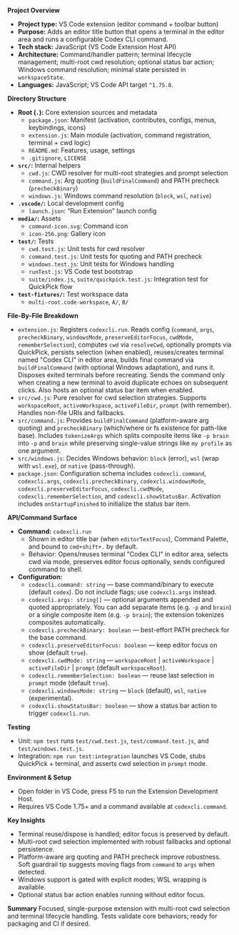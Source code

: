 **Project Overview**
- **Project type:** VS Code extension (editor command + toolbar button)
- **Purpose:** Adds an editor title button that opens a terminal in the editor area and runs a configurable Codex CLI command.
- **Tech stack:** JavaScript (VS Code Extension Host API)
- **Architecture:** Command/handler pattern; terminal lifecycle management; multi-root cwd resolution; optional status bar action; Windows command resolution; minimal state persisted in `workspaceState`.
- **Languages:** JavaScript; VS Code API target `^1.75.0`.

**Directory Structure**
- **Root (`.`):** Core extension sources and metadata
  - `package.json`: Manifest (activation, contributes, configs, menus, keybindings, icons)
  - `extension.js`: Main module (activation, command registration, terminal + cwd logic)
  - `README.md`: Features, usage, settings
  - `.gitignore`, `LICENSE`
- **`src/`:** Internal helpers
  - `cwd.js`: CWD resolver for multi-root strategies and prompt selection
  - `command.js`: Arg quoting (`buildFinalCommand`) and PATH precheck (`precheckBinary`)
  - `windows.js`: Windows command resolution (`block`, `wsl`, `native`)
- **`.vscode/`:** Local development config
  - `launch.json`: “Run Extension” launch config
- **`media/`:** Assets
  - `command-icon.svg`: Command icon
  - `icon-256.png`: Gallery icon
- **`test/`:** Tests
  - `cwd.test.js`: Unit tests for cwd resolver
  - `command.test.js`: Unit tests for quoting and PATH precheck
  - `windows.test.js`: Unit tests for Windows handling
  - `runTest.js`: VS Code test bootstrap
  - `suite/index.js`, `suite/quickpick.test.js`: Integration test for QuickPick flow
- **`test-fixtures/`:** Test workspace data
  - `multi-root.code-workspace`, `A/`, `B/`

**File-By-File Breakdown**
- `extension.js`: Registers `codexcli.run`. Reads config (`command`, `args`, `precheckBinary`, `windowsMode`, `preserveEditorFocus`, `cwdMode`, `rememberSelection`), computes `cwd` via `resolveCwd`, optionally prompts via QuickPick, persists selection (when enabled), reuses/creates terminal named "Codex CLI" in editor area, builds final command via `buildFinalCommand` (with optional Windows adaptation), and runs it. Disposes exited terminals before recreating. Sends the command only when creating a new terminal to avoid duplicate echoes on subsequent clicks. Also hosts an optional status bar item when enabled.
- `src/cwd.js`: Pure resolver for cwd selection strategies. Supports `workspaceRoot`, `activeWorkspace`, `activeFileDir`, `prompt` (with remember). Handles non-file URIs and fallbacks.
- `src/command.js`: Provides `buildFinalCommand` (platform-aware arg quoting) and `precheckBinary` (which/where or fs existence for path-like base). Includes `tokenizeArgs` which splits composite items like `-p brain` into `-p` and `brain` while preserving single-value strings like `my profile` as one argument.
- `src/windows.js`: Decides Windows behavior: `block` (error), `wsl` (wrap with `wsl.exe`), or `native` (pass-through).
- `package.json`: Configuration schema includes `codexcli.command`, `codexcli.args`, `codexcli.precheckBinary`, `codexcli.windowsMode`, `codexcli.preserveEditorFocus`, `codexcli.cwdMode`, `codexcli.rememberSelection`, and `codexcli.showStatusBar`. Activation includes `onStartupFinished` to initialize the status bar item.

**API/Command Surface**
- **Command:** `codexcli.run`
  - Shown in editor title bar (when `editorTextFocus`), Command Palette, and bound to `cmd+shift+.` by default.
  - Behavior: Opens/reuses terminal "Codex CLI" in editor area, selects cwd via mode, preserves editor focus optionally, sends configured command to shell.
- **Configuration:**
  - `codexcli.command: string` — base command/binary to execute (default `codex`). Do not include flags; use `codexcli.args` instead.
  - `codexcli.args: string[]` — optional arguments appended and quoted appropriately. You can add separate items (e.g. `-p` and `brain`) or a single composite item (e.g. `-p brain`); the extension tokenizes composites automatically.
  - `codexcli.precheckBinary: boolean` — best-effort PATH precheck for the base command.
  - `codexcli.preserveEditorFocus: boolean` — keep editor focus on show (default `true`).
  - `codexcli.cwdMode: string` — `workspaceRoot` | `activeWorkspace` | `activeFileDir` | `prompt` (default `workspaceRoot`).
  - `codexcli.rememberSelection: boolean` — reuse last selection in `prompt` mode (default `true`).
  - `codexcli.windowsMode: string` — `block` (default), `wsl`, `native` (experimental).
  - `codexcli.showStatusBar: boolean` — show a status bar action to trigger `codexcli.run`.

**Testing**
- Unit: `npm test` runs `test/cwd.test.js`, `test/command.test.js`, and `test/windows.test.js`.
- Integration: `npm run test:integration` launches VS Code, stubs QuickPick + terminal, and asserts cwd selection in `prompt` mode.

**Environment & Setup**
- Open folder in VS Code, press F5 to run the Extension Development Host.
- Requires VS Code 1.75+ and a command available at `codexcli.command`.

**Key Insights**
- Terminal reuse/dispose is handled; editor focus is preserved by default.
- Multi-root cwd selection implemented with robust fallbacks and optional persistence.
- Platform-aware arg quoting and PATH precheck improve robustness. Soft guardrail tip suggests moving flags from `command` to `args` when detected.
- Windows support is gated with explicit modes; WSL wrapping is available.
- Optional status bar action enables running without editor focus.

**Summary**
Focused, single-purpose extension with multi-root cwd selection and terminal lifecycle handling. Tests validate core behaviors; ready for packaging and CI if desired.
